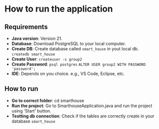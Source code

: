 # How to run the application

## Requirements

- **Java version**: Version 21.
- **Database**: Download PostgreSQL to your local computer.
- **Create DB**: Create database called `smart_house` in yout local db. `createdb smart_house`
- **Create User**: `createuser -s group2`
- **Create Password**:
`psql postgres`
`ALTER USER group2 WITH PASSWORD 'password';`
- **IDE**: Depends on you choice. e.g., VS Code, Eclipse, etc.

## How to run

- **Go to correct folder**: cd smarthouse
- **Run the project**: Go to SmarthouseApplication.java and run the project using 'Start' button.
- **Testting db connection**: Check if the tables are correctly create in your database `smart_house`